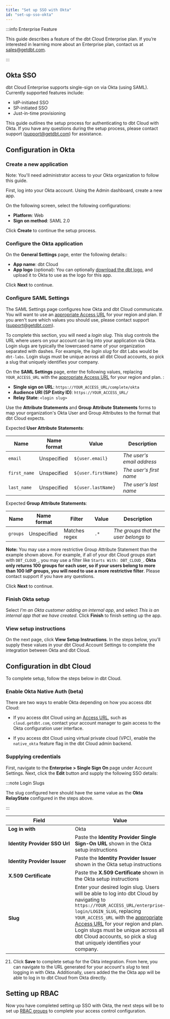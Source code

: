 ```yaml
---
title: "Set up SSO with Okta"
id: "set-up-sso-okta"
---
```


:::info Enterprise Feature

This guide describes a feature of the dbt Cloud Enterprise plan. If you’re interested in learning more about an Enterprise plan, contact us at sales@getdbt.com.

:::

## Okta SSO

dbt Cloud Enterprise supports single-sign on via Okta (using SAML). Currently supported features include:

* IdP-initiated SSO
* SP-initiated SSO
* Just-in-time provisioning

This guide outlines the setup process for authenticating to dbt Cloud with Okta.
If you have any questions during the setup process, please contact support
(support@getdbt.com) for assistance.

## Configuration in Okta

### Create a new application

Note: You'll need administrator access to your Okta organization to follow this guide.

First, log into your Okta account. Using the Admin dashboard, create a new app.

<Lightbox
    collapsed={false}
    src="/img/docs/dbt-cloud/dbt-cloud-enterprise/okta/okta-1-new-app.png"
    title="Create a new app"
/>

On the following screen, select the following configurations:
- **Platform**: Web
- **Sign on method**: SAML 2.0

Click **Create** to continue the setup process.

<Lightbox
    collapsed={false}
    src="/img/docs/dbt-cloud/dbt-cloud-enterprise/okta/okta-1-new-app-create.png"
    title="Configure a new app"
/>

### Configure the Okta application

On the **General Settings** page, enter the following details::

* **App name**: dbt Cloud
* **App logo** (optional): You can optionally [download the dbt logo](https://www.getdbt.com/ui/img/dbt-icon.png),
  and upload it to Okta to use as the logo for this app.

Click **Next** to continue.

<Lightbox
    collapsed={false}
    src="/img/docs/dbt-cloud/dbt-cloud-enterprise/okta/okta-2-general-settings.png"
    title="Configure the app's General Settings"
/>

### Configure SAML Settings

The SAML Settings page configures how Okta and dbt Cloud communicate. You will want to use an [appropriate Access URL](/docs/deploy/regions-ip-addresses) for your region and plan. If you aren't sure which values you should use, please contact support (support@getdbt.com).

To complete this section, you will need a _login slug_. This slug controls the
URL where users on your account can log into your application via Okta. Login
slugs are typically the lowercased name of your organization separated with
dashes. For example, the _login slug_ for dbt Labs would be
`dbt-labs`. Login slugs must be unique across all dbt Cloud accounts,
so pick a slug that uniquely identifies your company.

On the **SAML Settings** page, enter the following values, replacing `YOUR_ACCESS_URL` with the [appropriate Access URL](/docs/deploy/regions-ip-addresses) for your region and plan.
:

* **Single sign on URL**: `https://YOUR_ACCESS_URL/complete/okta`
* **Audience URI (SP Entity ID)**: `https://YOUR_ACCESS_URL/`
* **Relay State**: `<login slug>`

<Lightbox
    collapsed={false}
    src="/img/docs/dbt-cloud/dbt-cloud-enterprise/okta/okta-3-saml-settings-top.png"
    title="Configure the app's SAML Settings"
/>

<!-- TODO : Will users need to change the Name ID format and Application
username on this screen? -->

Use the **Attribute Statements** and **Group Attribute Statements** forms to
map your organization's Okta User and Group Attributes to the format that
dbt Cloud expects.

Expected **User Attribute Statements**:

| Name           | Name format | Value                | Description                |
| -------------- | ----------- | -------------------- | -------------------------- |
| `email`        | Unspecified | `${user.email}`      | _The user's email address_ |
| `first_name`   | Unspecified | `${user.firstName}`  | _The user's first name_    |
| `last_name`    | Unspecified | `${user.lastName}`   | _The user's last name_     |


Expected **Group Attribute Statements**:

| Name     | Name format | Filter        | Value | Description                           |
| -------- | ----------- | ------------- | ----- | ------------------------------------- |
| `groups` | Unspecified | Matches regex | `.*`  | _The groups that the user belongs to_ |


**Note:** You may use a more restrictive Group Attribute Statement than the
example shown above. For example, if all of your dbt Cloud groups start with
`DBT_CLOUD_`, you may use a filter like `Starts With: DBT_CLOUD_`. **Okta
only returns 100 groups for each user, so if your users belong to more than 100
IdP groups, you will need to use a more restrictive filter**. Please contact
support if you have any questions.

<Lightbox
    collapsed={false}
    src="/img/docs/dbt-cloud/dbt-cloud-enterprise/okta/okta-3-saml-settings-bottom.png"
    title="Configure the app's User and Group Attribute Statements"
/>

Click **Next** to continue.

### Finish Okta setup

Select *I'm an Okta customer adding an internal app*, and select *This is an
internal app that we have created*. Click **Finish** to finish setting up the
app.

<Lightbox
    collapsed={false}
    src="/img/docs/dbt-cloud/dbt-cloud-enterprise/okta/okta-4-feedback.png"
    title="Finishing setup in Okta"
/>

### View setup instructions

On the next page, click **View Setup Instructions**. In the steps below,
you'll supply these values in your dbt Cloud Account Settings to complete
the integration between Okta and dbt Cloud.

<Lightbox
    collapsed={true}
    src="/img/docs/dbt-cloud/dbt-cloud-enterprise/okta/okta-5-view-instructions.png"
    title="Viewing the configured application"
/>

<Lightbox
    collapsed={true}
    src="/img/docs/dbt-cloud/dbt-cloud-enterprise/okta/okta-5-instructions.png"
    title="Application setup instructions"
/>

## Configuration in dbt Cloud

To complete setup, follow the steps below in dbt Cloud.

### Enable Okta Native Auth (beta)

There are two ways to enable Okta depending on how you access dbt Cloud:

- If you access dbt Cloud using an [Access URL](/docs/deploy/regions-ip-addresses), such as `cloud.getdbt.com`, contact your account manager to gain access to the Okta configuration user interface.
* If you access dbt Cloud using virtual private cloud (VPC), enable the `native_okta` feature flag in the dbt Cloud admin backend.

### Supplying credentials

First, navigate to the **Enterprise &gt; Single Sign On** page under Account
Settings. Next, click the **Edit** button and supply the following SSO details:

:::note Login Slugs

The slug configured here should have the same value as the  **Okta RelayState**
configured in the steps above.

:::

| Field | Value |
| ----- | ----- |
| **Log&nbsp;in&nbsp;with** | Okta |
| **Identity&nbsp;Provider&nbsp;SSO&nbsp;Url** | Paste the **Identity Provider Single Sign-On URL** shown in the Okta setup instructions |
| **Identity&nbsp;Provider&nbsp;Issuer** | Paste the **Identity Provider Issuer** shown in the Okta setup instructions |
| **X.509&nbsp;Certificate** | Paste the **X.509 Certificate** shown in the Okta setup instructions |
| **Slug** | Enter your desired login slug. Users will be able to log into dbt Cloud by navigating to `https://YOUR_ACCESS_URL/enterprise-login/LOGIN_SLUG`, replacing `YOUR_ACCESS_URL` with the [appropriate Access URL](/docs/deploy/regions-ip-addresses) for your region and plan. Login slugs must be unique across all dbt Cloud accounts, so pick a slug that uniquely identifies your company. |

<Lightbox
    collapsed={false}
    src="/img/docs/dbt-cloud/dbt-cloud-enterprise/okta/okta-6-setup-integration.png"
    title="Configuring the application in dbt Cloud"
/>

21. Click **Save** to complete setup for the Okta integration. From
    here, you can navigate to the URL generated for your account's _slug_ to
    test logging in with Okta. Additionally, users added the the Okta app
    will be able to log in to dbt Cloud from Okta directly.

<Snippet src="login_url_note" />

## Setting up RBAC
Now you have completed setting up SSO with Okta, the next steps will be to set up
[RBAC groups](/docs/collaborate/manage-access/enterprise-permissions) to complete your access control configuration.
